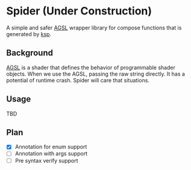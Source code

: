 # Spider (Under Construction)
A simple and safer [AGSL](https://developer.android.com/develop/ui/views/graphics/agsl) wrapper library for compose functions that is generated by [ksp](https://github.com/google/ksp).

## Background
[AGSL](https://developer.android.com/develop/ui/views/graphics/agsl) is a shader that defines the behavior of programmable shader objects.
When we use the AGSL, passing the raw string directly. It has a potential of runtime crash.
Spider will care that situations.

## Usage
TBD

## Plan

- [x] Annotation for enum support
- [ ] Annotation with args support
- [ ] Pre syntax verify support
